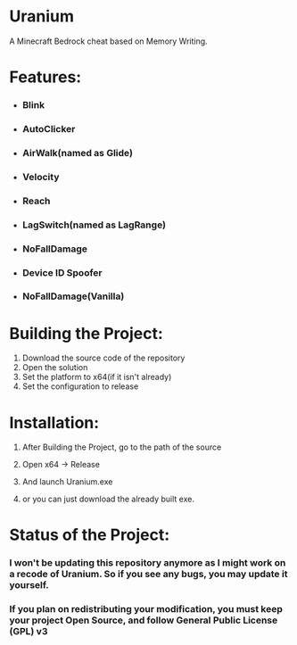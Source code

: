 # Uranium
A Minecraft Bedrock cheat based on Memory Writing.

# Features:

- ### Blink
- ### AutoClicker
- ### AirWalk(named as Glide)
- ### Velocity
- ### Reach
- ### LagSwitch(named as LagRange)
- ### NoFallDamage
- ### Device ID Spoofer
- ### NoFallDamage(Vanilla)

# Building the Project:
1. Download the source code of the repository
2. Open the solution
3. Set the platform to x64(if it isn't already)
4. Set the configuration to release

# Installation:
1. After Building the Project, go to the path of the source
2. Open x64 -> Release
3. And launch Uranium.exe

4. or you can just download the already built exe.

# Status of the Project:
### I won't be updating this repository anymore as I might work on a recode of Uranium. So if you see any bugs, you may update it yourself.
### If you plan on redistributing your modification, you must keep your project Open Source, and follow General Public License (GPL) v3
